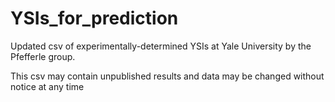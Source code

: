 # YSIs_for_prediction
Updated csv of experimentally-determined YSIs at Yale University by the Pfefferle group.

This csv may contain unpublished results and data may be changed without notice at any time
